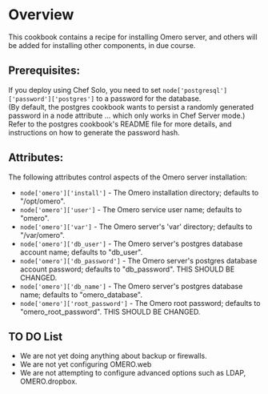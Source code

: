 Overview
========

This cookbook contains a recipe for installing Omero server, and others will
be added for installing other components, in due course.

Prerequisites:
--------------

If you deploy using Chef Solo, you need to set 
`node['postgresql']['password']['postgres']` to a password for the database.  
(By default, the postgres cookbook wants to persist a randomly generated 
password in a node attribute ... which only works in Chef Server mode.)  
Refer to the postgres cookbook's README file for more details, and 
instructions on how to generate the password hash.

Attributes:
-----------

The following attributes control aspects of the Omero server installation:

* `node['omero']['install']` - The Omero installation directory; defaults to 
"/opt/omero".
* `node['omero']['user']` - The Omero service user name; defaults to "omero".
* `node['omero']['var']` - The Omero server's 'var' directory; defaults to 
"/var/omero".
* `node['omero']['db_user']` - The Omero server's postgres database account 
name; defaults to "db_user".
* `node['omero']['db_password']` - The Omero server's postgres database account 
password; defaults to "db_password".  THIS SHOULD BE CHANGED.
* `node['omero']['db_name']` - The Omero server's postgres database name; 
defaults to "omero_database".
* `node['omero']['root_password']` - The Omero root password; defaults to 
"omero_root_password".  THIS SHOULD BE CHANGED.

TO DO List
----------

* We are not yet doing anything about backup or firewalls.
* We are not yet configuring OMERO.web
* We are not attempting to configure advanced options such as LDAP, 
  OMERO.dropbox.
